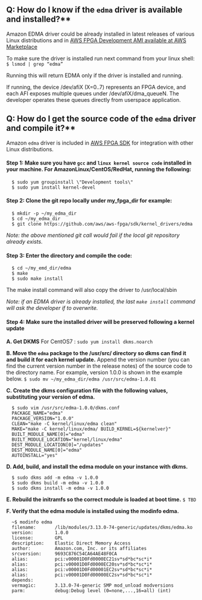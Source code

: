 

## Q: How do I know if the `edma` driver is available and installed?**

Amazon EDMA driver could be already installed in latest releases of various Linux distributions and in [AWS FPGA Development AMI available at AWS Marketplace](./TBD)

To make sure the driver is installed run next command from your linux shell:
  `$ lsmod | grep “edma”`
  
Running this will return EDMA only if the driver is installed and running.

If running, the device /dev/afiX (X=0..7) represents an FPGA device, and each AFI exposes multiple queues under /dev/afiX/dma_queueN.
The developer operates these queues directly from userspace application.


## Q: How do I get the source code of the `edma` driver and compile it?**

Amazon `edma` driver is included in [AWS FPGA SDK](https://github.com/aws/aws-fpga/master/blob/sdk/kernel_drivers/edma) for integration with other Linux distributions.

#### Step 1: Make sure you have `gcc` and `linux kernel source code` installed in your machine. For AmazonLinux/CentOS/RedHat, running the following:
```
  $ sudo yum groupinstall \"Development tools\"
  $ sudo yum install kernel-devel
```

#### Step 2: Clone the git repo locally under my_fpga_dir for example:
```
  $ mkdir -p ~/my_edma_dir
  $ cd ~/my_edma_dir
  $ git clone https://github.com/aws/aws-fpga/sdk/kernel_drivers/edma
```

*Note: the above mentioned git call would fail if the local git repository already exists.*

#### Step 3: Enter the directory and compile the code:
```
  $ cd ~/my_emd_dir/edma
  $ make
  $ sudo make install
```

The make install command will also copy the driver to /usr/local/sbin

*Note: if an EDMA driver is already installed, the last `make install` command will ask the developer if to overwrite.*

#### Step 4: Make sure the installed driver will be preserved following a kernel update

**A.	Get DKMS**
For  CentOS7 :  `sudo yum install dkms.noarch`

**B.	Move the `edma` package to the /usr/src/ directory so dkms can find it and build it for each kernel update.** 
Append the version number (you can find the current version number in the release notes) of the source code to the directory name. For example, version 1.0.0 is shown in the example below.
  `$ sudo mv ~/my_edma_dir/edma /usr/src/edma-1.0.01`

**C.	Create the dkms configuration file with the following values, substituting your version of edma.**
```
  $ sudo vim /usr/src/edma-1.0.0/dkms.conf
  PACKAGE_NAME="edma"
  PACKAGE_VERSION="1.0.0"
  CLEAN="make -C kernel/linux/edma clean"
  MAKE="make -C kernel/linux/edma/ BUILD_KERNEL=${kernelver}"
  BUILT_MODULE_NAME[0]="edma"
  BUILT_MODULE_LOCATION="kernel/linux/edma"
  DEST_MODULE_LOCATION[0]="/updates"
  DEST_MODULE_NAME[0]="edma"
  AUTOINSTALL="yes"
  ```
  
**D. Add, build, and install the edma module on your instance with dkms.**
```
  $ sudo dkms add -m edma -v 1.0.0
  $ sudo dkms build -m edma -v 1.0.0
  $ sudo dkms install -m edma -v 1.0.0
```

**E.	Rebuild the initramfs so the correct module is loaded at boot time.**
  `$ TBD`
  
**F. Verify that the edma module is installed using the modinfo edma.**
```
  ~$ modinfo edma
  filename:       /lib/modules/3.13.0-74-generic/updates/dkms/edma.ko
  version:        1.0.0
  license:        GPL
  description:    Elastic Direct Memory Access
  author:         Amazon.com, Inc. or its affiliates
  srcversion:     9693C876C54CA64AE48F0CA
  alias:          pci:v00001D0Fd0000EC21sv*sd*bc*sc*i*
  alias:          pci:v00001D0Fd0000EC20sv*sd*bc*sc*i*
  alias:          pci:v00001D0Fd00001EC2sv*sd*bc*sc*i*
  alias:          pci:v00001D0Fd00000EC2sv*sd*bc*sc*i*
  depends:
  vermagic:       3.13.0-74-generic SMP mod_unload modversions
  parm:           debug:Debug level (0=none,...,16=all) (int)
```


